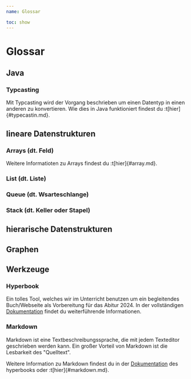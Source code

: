 ```yaml
---
name: Glossar

toc: show
---
```


# Glossar
## Java
### Typcasting
Mit Typcasting wird der Vorgang beschrieben um einen Datentyp in einen anderen zu konvertieren. Wie dies in Java funktioniert findest du :t[hier]{#typecastin.md}.
## lineare Datenstrukturen

### Arrays (dt. Feld)
Weitere Informatioten zu Arrays findest du :t[hier]{#array.md}.

### List (dt. Liste)

### Queue (dt. Wsarteschlange)

### Stack (dt. Keller oder Stapel)

## hierarische Datenstrukturen

## Graphen

## Werkzeuge

### Hyperbook
Ein tolles Tool, welches wir im Unterricht benutzen um ein begleitendes Buch/Webseite als Vorbereitung für das Abitur 2024. In der vollständigen [Dokumentation](https://hyperbook.openpatch.org) findet du weiterführende Informationen.

### Markdown
Markdown ist eine Textbeschreibungssprache, die mit jedem Texteditor geschrieben werden kann. Ein großer Vorteil von Markdown ist die Lesbarkeit des "Quelltext". 

Weitere Information zu Markdown findest du in der [Dokumentation](https://hyperbook.openpatch.org) des hyperbooks oder :t[hier]{#markdown.md}. 



